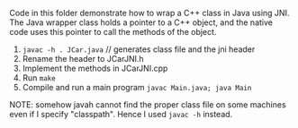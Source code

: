 Code in this folder demonstrate how to wrap a C++ class in Java using JNI. 
The Java wrapper class holds a pointer to a C++ object, and the native code uses 
this pointer to call the methods of the object. 

1. `javac -h . JCar.java` // generates class file and the jni header 
2. Rename the header to JCarJNI.h 
3. Implement the methods in JCarJNI.cpp
4. Run `make`
5. Compile and run a main program `javac Main.java; java Main`

NOTE: somehow javah cannot find the proper class file on some machines even if I specify "classpath". Hence I used 
`javac -h` instead.  